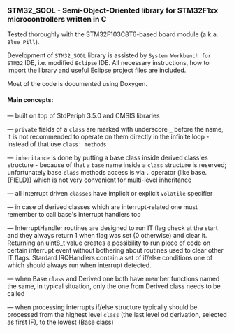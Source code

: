 ### STM32_SOOL - Semi-Object-Oriented library for STM32F1xx microcontrollers written in C

Tested thoroughly with the STM32F103C8T6-based board module (a.k.a. `Blue Pill`).

Development of `STM32_SOOL` library is assisted by `System Workbench for STM32` IDE, i.e. modified `Eclipse` IDE. All necessary instructions, how to import the library and useful Eclipse project files are included.

Most of the code is documented using Doxygen.

#### Main concepts:

—  	built on top of StdPeriph 3.5.0 and CMSIS libraries

— 	`private` fields of a `class` are marked with underscore `_` before the name, it is not recommended to operate on them directly in the infinite loop - instead of that use `class' methods`

— 	`inheritance` is done by putting a base class inside derived class'es structure - because of that a `base` name inside a `class` structure is reserved; unfortunately base `class` methods access is via `.` operator (like base.{FIELD}) which is not very convenient for multi-level inheritance

— 	all interrupt driven `classes` have implicit or explicit `volatile` specifier

— 	in case of derived classes which are interrupt-related one must remember to call base's interrupt handlers too

— 	InterruptHandler routines are designed to run IT flag check at the start and they always return 1 when flag was set (0 otherwise) and clear it. Returning an uint8_t value creates a possibility to run piece of code on certain interrupt event without bothering about routines used to clear other IT flags. Stardard IRQHandlers contain a set of if/else conditions one of which should always run when interrupt detected.

— 	when Base `class` and Derived one both have member functions named the same, in typical situation, only the one from Derived class needs to be called

— 	when processing interrupts if/else structure typically should be processed from the highest level `class` (the last level od derivation, selected as first IF), to the lowest (Base class)


